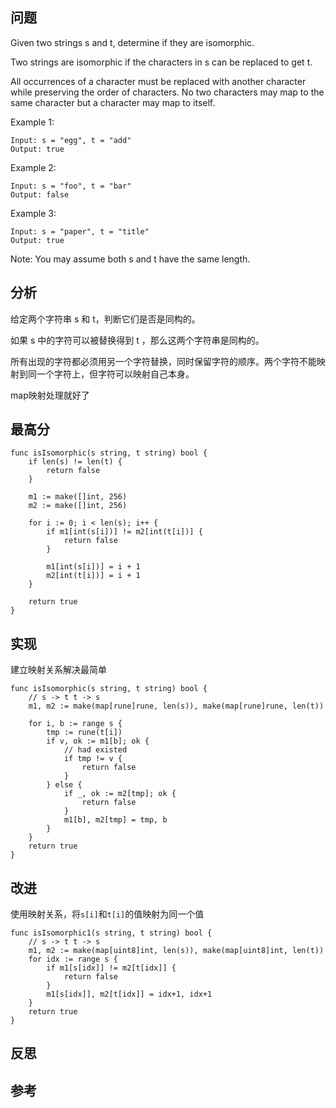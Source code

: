 ## 问题
Given two strings s and t, determine if they are isomorphic.

Two strings are isomorphic if the characters in s can be replaced to get t.

All occurrences of a character must be replaced with another character while preserving the order of characters. No two characters may map to the same character but a character may map to itself.

Example 1:
```
Input: s = "egg", t = "add"
Output: true
```

Example 2:
```
Input: s = "foo", t = "bar"
Output: false
```

Example 3:
```
Input: s = "paper", t = "title"
Output: true
```

Note:
You may assume both s and t have the same length.

## 分析
给定两个字符串 s 和 t，判断它们是否是同构的。

如果 s 中的字符可以被替换得到 t ，那么这两个字符串是同构的。

所有出现的字符都必须用另一个字符替换，同时保留字符的顺序。两个字符不能映射到同一个字符上，但字符可以映射自己本身。

map映射处理就好了

## 最高分
```golang
func isIsomorphic(s string, t string) bool {
	if len(s) != len(t) {
		return false
	}

	m1 := make([]int, 256)
	m2 := make([]int, 256)

	for i := 0; i < len(s); i++ {
		if m1[int(s[i])] != m2[int(t[i])] {
			return false
		}

		m1[int(s[i])] = i + 1
		m2[int(t[i])] = i + 1
	}

	return true
}
```

## 实现
建立映射关系解决最简单
```golang
func isIsomorphic(s string, t string) bool {
	// s -> t t -> s
	m1, m2 := make(map[rune]rune, len(s)), make(map[rune]rune, len(t))

	for i, b := range s {
		tmp := rune(t[i])
		if v, ok := m1[b]; ok {
			// had existed
			if tmp != v {
				return false
			}
		} else {
			if _, ok := m2[tmp]; ok {
				return false
			}
			m1[b], m2[tmp] = tmp, b
		}
	}
	return true
}
```

## 改进
使用映射关系，将`s[i]`和`t[i]`的值映射为同一个值
```golang
func isIsomorphic1(s string, t string) bool {
	// s -> t t -> s
	m1, m2 := make(map[uint8]int, len(s)), make(map[uint8]int, len(t))
	for idx := range s {
		if m1[s[idx]] != m2[t[idx]] {
			return false
		}
		m1[s[idx]], m2[t[idx]] = idx+1, idx+1
	}
	return true
}
```

## 反思

## 参考